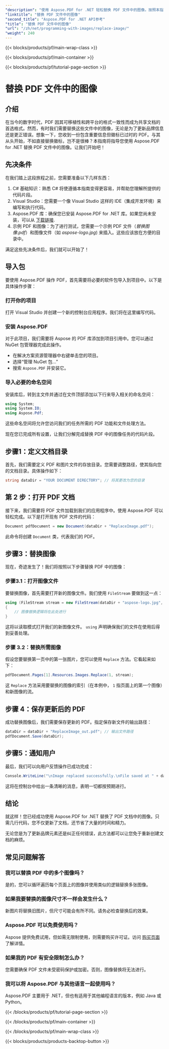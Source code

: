 ```yaml
---
"description": "使用 Aspose.PDF for .NET 轻松替换 PDF 文件中的图像。按照本指南的分步说明操作，提升您的 PDF 管理技能。"
"linktitle": "替换 PDF 文件中的图像"
"second_title": "Aspose.PDF for .NET API参考"
"title": "替换 PDF 文件中的图像"
"url": "/zh/net/programming-with-images/replace-image/"
"weight": 240
---
```


{{< blocks/products/pf/main-wrap-class >}}

{{< blocks/products/pf/main-container >}}

{{< blocks/products/pf/tutorial-page-section >}}

# 替换 PDF 文件中的图像

## 介绍

在当今的数字时代，PDF 因其可移植性和跨平台的格式一致性而成为共享文档的首选格式。然而，有时我们需要替换这些文件中的图像，无论是为了更新品牌信息还是更正错误。想象一下，您收到一份包含重要信息但徽标已过时的 PDF。与其从头开始，不如直接替换徽标，岂不是很棒？本指南将指导您使用 Aspose.PDF for .NET 替换 PDF 文件中的图像。让我们开始吧！

## 先决条件

在我们踏上这段旅程之前，您需要准备以下几样东西：

1. C# 基础知识：熟悉 C# 将使遵循本指南变得更容易，并帮助您理解所提供的代码片段。
2. Visual Studio：您需要一个像 Visual Studio 这样的 IDE（集成开发环境）来编写和执行代码。
3. Aspose.PDF 库：确保您已安装 Aspose.PDF for .NET 库。如果您尚未安装，可以从 [下载链接](https://releases。aspose.com/pdf/net/).
4. 示例 PDF 和图像：为了进行测试，您需要一个示例 PDF 文件（*替换图像.pdf*）和图像文件（如 *aspose-logo.jpg*) 来插入。这些应该放在方便的目录中。

满足这些先决条件后，我们就可以开始了！ 

## 导入包

要使用 Aspose.PDF 操作 PDF，首先需要将必要的软件包导入到项目中。以下是具体操作步骤：

### 打开你的项目

打开 Visual Studio 并创建一个新的控制台应用程序。我们将在这里编写代码。

### 安装 Aspose.PDF

对于此项目，我们需要将 Aspose 的 PDF 库添加到项目引用中。您可以通过 NuGet 包管理器完成此操作。 

- 在解决方案资源管理器中右键单击您的项目。
- 选择“管理 NuGet 包...”
- 搜索 `Aspose.PDF` 并安装它。

### 导入必要的命名空间 

安装库后，转到主文件并通过在文件顶部添加以下行来导入相关的命名空间：

```csharp
using System;
using System.IO;
using Aspose.Pdf;
```

这些命名空间将允许您访问我们的任务所需的 PDF 功能和文件处理方法。

现在您已完成所有设置，让我们分解完成替换 PDF 中的图像任务的代码片段。 

## 步骤1：定义文档目录

首先，我们需要定义 PDF 和图片文件的存放目录。您需要调整路径，使其指向您的文档目录。具体操作如下：

```csharp
string dataDir = "YOUR DOCUMENT DIRECTORY"; // 将其更改为您的目录
```

## 第 2 步：打开 PDF 文档

接下来，我们需要将 PDF 文件加载到我们的应用程序中。使用 Aspose.PDF 可以轻松完成。以下是打开现有 PDF 文件的代码：

```csharp
Document pdfDocument = new Document(dataDir + "ReplaceImage.pdf");
```

此命令将创建 `Document` 类，代表我们的 PDF。

## 步骤3：替换图像

现在，奇迹发生了！我们将按照以下步骤替换 PDF 中的图像：

### 步骤3.1：打开图像文件

要替换图像，首先需要打开新的图像文件。我们使用 `FileStream` 要做到这一点：

```csharp
using (FileStream stream = new FileStream(dataDir + "aspose-logo.jpg", FileMode.Open))
{
    // 图像替换逻辑将在此处进行
}
```

这将以读取模式打开我们的新图像文件。 `using` 声明确保我们的文件在使用后得到妥善处理。

### 步骤 3.2：替换所需图像

假设您要替换第一页中的第一张图片，您可以使用 `Replace` 方法。它看起来如下：

```csharp
pdfDocument.Pages[1].Resources.Images.Replace(1, stream);
```

这 `Replace` 方法采用要替换的图像的索引（在本例中， `1` 指页面上的第一个图像）和新图像的流。

## 步骤 4：保存更新后的 PDF

成功替换图像后，我们需要保存更新的 PDF。指定保存新文件的输出路径：

```csharp
dataDir = dataDir + "ReplaceImage_out.pdf"; // 输出文件路径
pdfDocument.Save(dataDir);
```

## 步骤5：通知用户

最后，我们可以向用户反馈操作已成功完成：

```csharp
Console.WriteLine("\nImage replaced successfully.\nFile saved at " + dataDir);
```

这将在控制台中给出一条清晰的消息，表明一切都按预期进行。

## 结论

就这样！您已经成功使用 Aspose.PDF for .NET 替换了 PDF 文档中的图像。只需几行代码，您不仅更新了文档，还节省了大量的时间和精力。 

无论您是为了更新品牌元素还是纠正任何错误，此方法都可以让您免于重新创建文档的麻烦。

## 常见问题解答

### 我可以替换 PDF 中的多个图像吗？
是的，您可以循环遍历每个页面上的图像并使用类似的逻辑替换多张图像。

### 如果我要替换的图像尺寸不一样会发生什么？
新图片将替换旧图片，但尺寸可能会有所不同。请务必检查替换后的效果。

### Aspose.PDF 可以免费使用吗？
Aspose 提供免费试用，但如需无限制使用，则需要购买许可证。访问 [购买页面](https://purchase.aspose.com/buy) 了解详情。

### 如果我的 PDF 有安全限制怎么办？
您需要确保 PDF 文件未受密码保护或加密。否则，图像替换将无法进行。

### 我可以将 Aspose.PDF 与其他语言一起使用吗？
Aspose.PDF 主要用于 .NET，但也有适用于其他编程语言的版本，例如 Java 或 Python。

{{< /blocks/products/pf/tutorial-page-section >}}

{{< /blocks/products/pf/main-container >}}

{{< /blocks/products/pf/main-wrap-class >}}

{{< blocks/products/products-backtop-button >}}